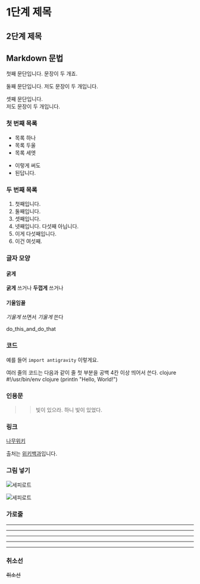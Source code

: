 # 1단계 제목
## 2단계 제목
## Markdown 문법

첫째 문단입니다. 문장이 두 개죠.

둘째 문단입니다. 저도
문장이 두 개입니다.

셋째 문단입니다.\
저도
문장이 두 개입니다.

### 첫 번째 목록
* 목록 하나
* 목록 두울
* 목록 세엣
- 이렇게 써도
- 된답니다.

### 두 번째 목록
1. 첫째입니다.
2. 둘째입니다.
3. 셋째입니다.
5. 넷째입니다. 다섯째 아닙니다.
6. 이게 다섯째입니다.
4. 이건 여섯째.

### 글자 모양
#### 굵게
**굵게** 쓰거나 __두껍게__ 쓰거나
#### 기울임꼴
*기울게* 쓰면서 _기울게_ 쓴다

do_this_and_do_that

### 코드
예를 들어 `import antigravity` 이렇게요.

여러 줄의 코드는 다음과 같이 줄 첫 부분을 공백 4칸 이상 띄어서 쓴다.
clojure
    #!/usr/bin/env clojure
    (println "Hello, World!")

### 인용문
>> 빛이 있으라.
> 하니 빛이 있었다.

### 링크
[나무위키](https://namu.wiki/w/나무위키:대문)

출처는 [위키백과][wiki]입니다.

[wiki]: http://en.wikipedia.org/wiki/Markdown#Syntax_examples "위키백과 Markdown 항목"

### 그림 넣기
![세피로트](https://cdn.namu.wiki/r/http%3A%2F%2Fi.imgur.com%2F2megHz2.png "툴팁 메시지. 이 부분은 생략해도 됩니다.")

![세피로트][SD]

[SD]: https://cdn.namu.wiki/r/http%3A%2F%2Fi.imgur.com%2F2megHz2.png "툴팁 메시지. 이 부분은 생략해도 됩니다."


### 가로줄
* * *
***
*****
- - -
------------

### 취소선
~~취소선~~
